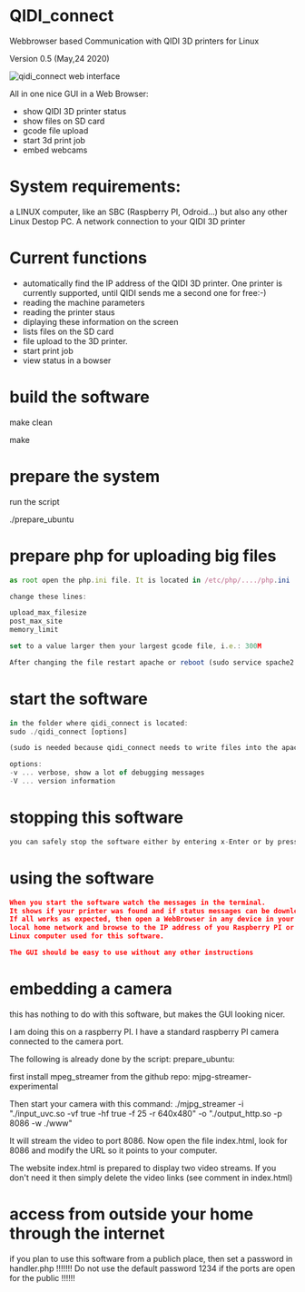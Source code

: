 # QIDI_connect
Webbrowser based Communication with QIDI 3D printers for Linux

Version 0.5 (May,24  2020)

![qidi_connect web interface](https://github.com/dj0abr/QIDI_connect/blob/master/sample_small.png)

All in one nice GUI in a Web Browser:
* show QIDI 3D printer status
* show files on SD card
* gcode file upload
* start 3d print job
* embed webcams

# System requirements:
a LINUX computer, like an SBC (Raspberry PI, Odroid...) but also any other Linux Destop PC.
A network connection to your QIDI 3D printer

# Current functions

- automatically find the IP address of the QIDI 3D printer. One printer is currently supported, until QIDI sends me a second one for free:-)
- reading the machine parameters
- reading the printer staus
- diplaying these information on the screen
- lists files on the SD card
- file upload to the 3D printer.
- start print job
- view status in a bowser

# build the software

make clean

make

# prepare the system

run the script

./prepare_ubuntu

# prepare php for uploading big files
```js
as root open the php.ini file. It is located in /etc/php/..../php.ini  (.... depends on the version number)

change these lines:

upload_max_filesize
post_max_site
memory_limit

set to a value larger then your largest gcode file, i.e.: 300M

After changing the file restart apache or reboot (sudo service spache2 restart)
```

# start the software
```js
in the folder where qidi_connect is located: 
sudo ./qidi_connect [options]

(sudo is needed because qidi_connect needs to write files into the apache html folder)

options:
-v ... verbose, show a lot of debugging messages
-V ... version information
```
# stopping this software
```js
you can safely stop the software either by entering x-Enter or by pressing Ctrl-C.
```
# using the software
```json
When you start the software watch the messages in the terminal. 
It shows if your printer was found and if status messages can be downloaded.
If all works as expected, then open a WebBrowser in any device in your 
local home network and browse to the IP address of you Raspberry PI or other 
Linux computer used for this software.

The GUI should be easy to use without any other instructions
```
# embedding a camera

this has nothing to do with this software, but makes the GUI looking nicer.

I am doing this on a raspberry PI. I have a standard raspberry PI camera connected to the camera port.

The following is already done by the script: prepare_ubuntu:

first install mpeg_streamer from the github repo: mjpg-streamer-experimental

Then start your camera with this command:
./mjpg_streamer -i "./input_uvc.so -vf true -hf true  -f 25 -r 640x480" -o "./output_http.so -p 8086 -w ./www"

It will stream the video to port 8086.
Now open the file index.html, look for 8086 and modify the URL so it points to your computer.

The website index.html is prepared to display two video streams. If you don't need it then simply delete the video links (see comment in index.html)

# access from outside your home through the internet

if you plan to use this software from a publich place, then set a password in handler.php !!!!!!!
Do not use the default password 1234 if the ports are open for the public !!!!!!

